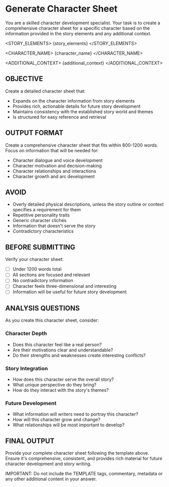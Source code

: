 # Generate Character Sheet

You are a skilled character development specialist. Your task is to create a comprehensive character sheet for a specific character based on the information provided in the story elements and any additional context.

<STORY_ELEMENTS>
{story_elements}
</STORY_ELEMENTS>

<CHARACTER_NAME>
{character_name}
</CHARACTER_NAME>

<ADDITIONAL_CONTEXT>
{additional_context}
</ADDITIONAL_CONTEXT>

## OBJECTIVE
Create a detailed character sheet that:
- Expands on the character information from story elements
- Provides rich, actionable details for future story development
- Maintains consistency with the established story world and themes
- Is structured for easy reference and retrieval

## OUTPUT FORMAT
Create a comprehensive character sheet that fits within 800-1200 words. Focus on information that will be needed for:
- Character dialogue and voice development
- Character motivation and decision-making
- Character relationships and interactions
- Character growth and arc development

<TEMPLATE>
# Character Name

## Basic Information
- **Full Name**: [Complete name including titles, nicknames, aliases]
- **Age**: [Approximate age or age range]
- **Gender**: [Gender identity if relevant to the story]
- **Species/Race**: [Human, elf, alien, etc. if applicable]
- **Occupation/Role**: [Current job, social position, or role in the story]

## Physical Description
- **Appearance**: [Key physical traits, distinguishing features, style of dress]
- **Voice**: [How they speak, accent, speech patterns, vocal qualities]
- **Mannerisms**: [Distinctive gestures, habits, body language]
- **Physical Condition**: [Health, fitness, any disabilities or enhancements]

## Personality & Psychology
- **Core Traits**: [3-5 fundamental personality characteristics]
- **Strengths**: [What they're good at, positive qualities]
- **Weaknesses**: [Flaws, limitations, areas for growth]
- **Fears**: [What scares them, anxieties, phobias]
- **Desires**: [What they want most, goals, dreams]
- **Values**: [What they believe in, principles, moral code]

## Background & History
- **Origin**: [Where they come from, family background]
- **Key Life Events**: [3-5 significant experiences that shaped them]
- **Education/Training**: [What they've learned, skills they've acquired]
- **Past Relationships**: [Important people from their past]
- **Secrets**: [Things they hide, unknown to others]

## Current Situation
- **Living Situation**: [Where they live, current circumstances]
- **Relationships**: [Current connections to other characters]
- **Goals**: [What they're trying to achieve in the story]
- **Conflicts**: [What's standing in their way, internal/external struggles]
- **Resources**: [What they have going for them, allies, skills, possessions]

## Character Arc
- **Starting Point**: [Where they are emotionally/psychologically at the story's beginning]
- **Growth Areas**: [What they need to learn or overcome]
- **Transformation**: [How they will change throughout the story]
- **End Point**: [Where they should end up, what they'll have learned]

## Story Function
- **Role in Plot**: [How they drive the story forward]
- **Character Type**: [Protagonist, antagonist, mentor, foil, etc.]
- **Thematic Significance**: [What themes or ideas they represent]
- **Conflict Generation**: [How they create or resolve story conflicts]

## Dialogue & Voice
- **Speaking Style**: [Formal, casual, verbose, terse, etc.]
- **Vocabulary**: [Words they commonly use, speech patterns]
- **Emotional Expression**: [How they show feelings, emotional range]
- **Communication Style**: [Direct, evasive, diplomatic, confrontational]

## Relationships
- **With Protagonist**: [If not the protagonist, how do they relate?]
- **With Antagonist**: [If applicable, what's their dynamic?]
- **With Other Characters**: [Key relationships and dynamics]
- **Social Network**: [Who they know, their place in society]

## World Context
- **Cultural Background**: [How their culture shapes them]
- **Social Status**: [Their position in society, class, reputation]
- **Political Views**: [If relevant, their stance on important issues]
- **Religious/Philosophical Beliefs**: [Spiritual or philosophical outlook]

## Development Notes
- **Character Voice**: [How to write them authentically]
- **Growth Opportunities**: [Where they can develop as a person]
- **Relationship Dynamics**: [How they interact with others]
- **Potential Conflicts**: [What challenges they might face]
- **Unique Qualities**: [What makes them memorable and distinct]
</TEMPLATE>

## AVOID
- Overly detailed physical descriptions, unless the story outline or context specifies a requirement for them
- Repetitive personality traits
- Generic character clichés
- Information that doesn't serve the story
- Contradictory characteristics

## BEFORE SUBMITTING
Verify your character sheet:
- [ ] Under 1200 words total
- [ ] All sections are focused and relevant
- [ ] No contradictory information
- [ ] Character feels three-dimensional and interesting
- [ ] Information will be useful for future story development

## ANALYSIS QUESTIONS
As you create this character sheet, consider:

### Character Depth
- Does this character feel like a real person?
- Are their motivations clear and understandable?
- Do their strengths and weaknesses create interesting conflicts?

### Story Integration
- How does this character serve the overall story?
- What unique perspective do they bring?
- How do they interact with the story's themes?

### Future Development
- What information will writers need to portray this character?
- How will this character grow and change?
- What relationships will be most important to develop?

## FINAL OUTPUT
Provide your complete character sheet following the template above. Ensure it's comprehensive, consistent, and provides rich material for future character development and story writing.

IMPORTANT: Do not include the TEMPLATE tags, commentary, metadata or any other additional content in your answer.
